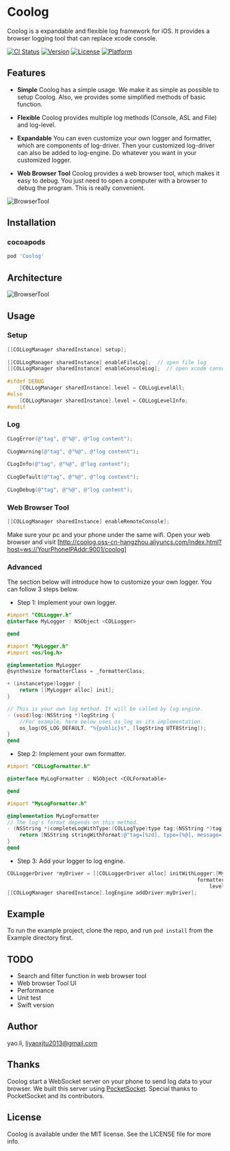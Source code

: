 # Coolog

Coolog is a expandable and flexible log framework for iOS. It provides a browser logging tool that can replace xcode console.

[![CI Status](https://travis-ci.org/RyanLeeLY/Coolog.svg?branch=master)](https://travis-ci.org/RyanLeeLY/Coolog)
[![Version](https://img.shields.io/cocoapods/v/Coolog.svg?style=flat)](https://cocoapods.org/pods/Coolog)
[![License](https://img.shields.io/cocoapods/l/Coolog.svg?style=flat)](https://cocoapods.org/pods/Coolog)
[![Platform](https://img.shields.io/cocoapods/p/Coolog.svg?style=flat)](https://cocoapods.org/pods/Coolog)

## Features
* **Simple** Coolog has a simple usage. We make it as simple as possible to setup Coolog. Also, we provides some simplified methods of basic function.

* **Flexible** Coolog provides multiple log methods (Console, ASL and File) and log-level. 

* **Expandable** You can even customize your own logger and formatter, which are components of log-driver. Then your customized log-driver can also be added to log-engine. Do whatever you want in your customized logger.

* **Web Browser Tool** Coolog provides a web browser tool, which makes it easy to debug. You just need to open a computer with a browser to debug the program. This is really convenient.

![BrowserTool](https://raw.githubusercontent.com/RyanLeeLY/Coolog/master/browserTool.gif)

## Installation

### cocoapods
```ruby
pod 'Coolog'
```

## Architecture
![BrowserTool](https://raw.githubusercontent.com/RyanLeeLY/Coolog/master/Arch.jpeg)

## Usage

### Setup

```objective-c
[[COLLogManager sharedInstance] setup];
    
[[COLLogManager sharedInstance] enableFileLog];  // open file log
[[COLLogManager sharedInstance] enableConsoleLog];  // open xcode console log
    
#ifdef DEBUG
    [COLLogManager sharedInstance].level = COLLogLevelAll;
#else
    [COLLogManager sharedInstance].level = COLLogLevelInfo;
#endif
```

### Log

```objective-c
CLogError(@"tag", @"%@", @"log content");
	
CLogWarning(@"tag", @"%@", @"log content");
	
CLogInfo(@"tag", @"%@", @"log content");
	
CLogDefault(@"tag", @"%@", @"log content");
	
CLogDebug(@"tag", @"%@", @"log content");
```

### Web Browser Tool
```objective-c
[[COLLogManager sharedInstance] enableRemoteConsole];
```
Make sure your pc and your phone under the same wifi. Open your web browser and visit [http://coolog.oss-cn-hangzhou.aliyuncs.com/index.html?host=ws://YourPhoneIPAddr:9001/coolog]

### Advanced

The section below will introduce how to customize your own logger. You can follow 3 steps below.


* Step 1: Implement your own logger.

```objective-c
#import "COLLogger.h"
@interface MyLogger : NSObject <COLLogger>

@end
```

```objective-c
#import "MyLogger.h"
#import <os/log.h>

@implementation MyLogger
@synthesize formatterClass = _formatterClass;

+ (instancetype)logger {
    return [[MyLogger alloc] init];
}

// This is your own log method. It will be called by log engine. 
- (void)log:(NSString *)logString {
	//For example, here below uses os_log as its implementation.
    os_log(OS_LOG_DEFAULT, "%{public}s", [logString UTF8String]);
}
@end
```

* Step 2: Implement your own formatter.

```objective-c
#import "COLLogFormatter.h"

@interface MyLogFormatter : NSObject <COLFormatable>

@end
```

```objective-c
#import "MyLogFormatter.h"

@implementation MyLogFormatter
// The log's format depends on this method.
- (NSString *)completeLogWithType:(COLLogType)type tag:(NSString *)tag message:(NSString *)message date:(NSDate *)date {
    return [NSString stringWithFormat:@"tag=[%zd], type=[%@], message=[%@], date=[%@]", type, tag, message, date];
}
@end
```

* Step 3: Add your logger to log engine.

```objective-c
COLLoggerDriver *myDriver = [[COLLoggerDriver alloc] initWithLogger:[MyLogger logger]
                                                              formatter:[[MyLogFormatter alloc] init]
                                                                  level:COLLogLevelInfo];
[[COLLogManager sharedInstance].logEngine addDriver:myDriver];
```

## Example

To run the example project, clone the repo, and run `pod install` from the Example directory first.

## TODO
* Search and filter function in web browser tool
* Web browser Tool UI
* Performance
* Unit test
* Swift version

## Author

yao.li, liyaoxjtu2013@gmail.com

## Thanks
Coolog start a WebSocket server on your phone to send log data to your browser. We built this server using [PocketSocket](https://github.com/zwopple/PocketSocket). Special thanks to PocketSocket and its contributors.

## License

Coolog is available under the MIT license. See the LICENSE file for more info.
